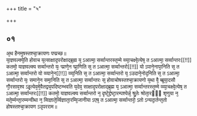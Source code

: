 +++
title = "५"

+++
## ०१
अ᳘थ हैनमुषस्तश्चा᳘क्रायणः पप्प्रच्छ॥  
या᳘ज्ञवल्क्ये᳘ति होवाच य᳘त्साक्षाद᳘परोक्षाद्ब्र᳘ह्म य᳘ ऽआत्मा᳘ सर्व्वान्तरस्त᳘म्मे व्व्या᳘चक्ष्वे᳘त्येष᳘ त ऽआत्मा᳘ सर्व्वान्तरः[[!!]] कतमो᳘ याज्ञवल्क्य सर्व्वान्तरो यः᳘ प्प्राणे᳘न प्प्रा᳘णिति स᳘ त ऽआत्मा᳘ सर्व्वान्तरो[[!!]] यो ऽपाने᳘नापा᳘निति स᳘ त ऽआत्मा᳘ सर्व्वान्तरो यो व्व्याने᳘न[[!!]] व्व्य᳘निति स᳘ त ऽआत्मा᳘ सर्व्वान्तरो य᳘ ऽउदाने᳘नोद᳘निति स᳘ त ऽआत्मा᳘ सर्व्वान्तरो यः᳘ समाने᳘न समा᳘निति स᳘ त ऽआत्मा᳘ सर्व्वान्तरः स᳘ होवाचोषस्तश्चा᳘क्रायणो य᳘था वै᳘ ब्ब्रूया᳘दसौ गौ᳘रसाव᳘श्व ऽइ᳘त्येव᳘मे᳘वैतद्व्य᳘पदिष्टम्भवति य᳘देव᳘ साक्षाद᳘परोक्षाद्ब्र᳘ह्म य᳘ ऽआत्मा᳘ सर्व्वान्तरस्त᳘म्मे व्व्या᳘चक्ष्वे᳘त्येष᳘ त ऽआत्मा᳘ सर्व्वान्तरः[[!!]] कतमो᳘ याज्ञवल्क्य सर्व्वान्तरो न᳘ दृष्टे᳘र्द्द्रष्टा᳘रम्पश्येर्न्न᳘ श्रु᳘तेः श्रोता᳘रᳫँ᳭ शृणुया न᳘ मते᳘र्म्मन्ता᳘रम्मन्वीथा न᳘ व्विज्ञाते᳘र्व्विज्ञाता᳘रम्वि᳘जानीया ऽएष᳘ त ऽआत्मा᳘ सर्व्वान्तरो᳘ ऽतो ऽन्यदा᳘र्तन्त᳘तो होषस्तश्चा᳘क्रायण ऽउ᳘परराम॥  

